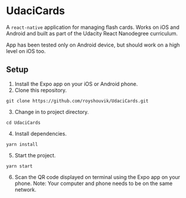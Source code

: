 # UdaciCards

A `react-native` application for managing flash cards. Works on iOS and Android and built as part of the Udacity React Nanodegree curriculum.

App has been tested only on Android device, but should work on a high level on iOS too.

## Setup

1. Install the Expo app on your iOS or Android phone.
2. Clone this repository. 

  ```
  git clone https://github.com/royshouvik/UdaciCards.git

  ```
3. Change in to project directory.

  ```
  cd UdaciCards

  ```
4. Install dependencies.

```
yarn install

```

5. Start the project.

```
yarn start

```

6. Scan the QR code displayed on terminal using the Expo app on your phone. Note: Your computer and phone needs to be on the same network.